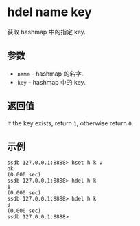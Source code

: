 # hdel name key

获取 hashmap 中的指定 key.

## 参数

* `name` - hashmap 的名字.
* `key` - hashmap 中的 key.

## 返回值

If the key exists, return `1`, otherwise return `0`.

## 示例

	ssdb 127.0.0.1:8888> hset h k v
	ok
	(0.000 sec)
	ssdb 127.0.0.1:8888> hdel h k
	1
	(0.000 sec)
	ssdb 127.0.0.1:8888> hdel h k
	0
	(0.000 sec)
	ssdb 127.0.0.1:8888> 
